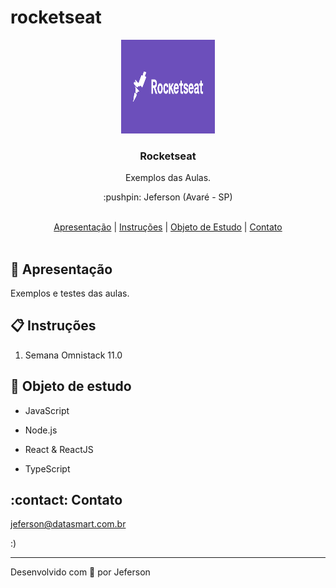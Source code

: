 # rocketseat
<p align="center">
  <img src="https://github.com/jefersonnn/rocketseat/blob/master/.github/assets/rocketseat.png" height="150" width="150" alt="RocketSeat" />
</p>

<h3 align="center">Rocketseat</h3>

<p align="center">Exemplos das Aulas.</p>

<p align="center">:pushpin: Jeferson (Avaré - SP)</p>

<br>

<div align="center">
  <a href="#memo-apresentação">Apresentação</a>   |   <a href="#clipboard-instruções">Instruções</a>   |   <a href="#wrench-objeto-de-estudo">Objeto de Estudo</a>   |   <a href="#contact-contato">Contato</a>
</div>

<br>

## :memo: Apresentação

Exemplos e testes das aulas.

## :clipboard: Instruções

1. Semana Omnistack 11.0

## :wrench: Objeto de estudo

- JavaScript

- Node.js

- React & ReactJS

- TypeScript

## :contact: Contato

jeferson@datasmart.com.br

:)

---

Desenvolvido com 💖 por Jeferson
